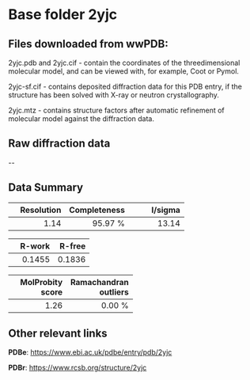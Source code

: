 # Base folder 2yjc

## Files downloaded from wwPDB:

2yjc.pdb and 2yjc.cif - contain the coordinates of the threedimensional molecular model, and can be viewed with, for example, Coot or Pymol.

2yjc-sf.cif - contains deposited diffraction data for this PDB entry, if the structure has been solved with X-ray or neutron crystallography.

2yjc.mtz - contains structure factors after automatic refinement of molecular model against the diffraction data.

## Raw diffraction data

--<br> 

## Data Summary
|   | Resolution | Completeness| I/sigma |
|---|-------------:|----------------:|--------------:|
|   |1.14|95.97 %|<img width=50/>13.14|

|   | **R-work**| **R-free**   
|---|-------------:|----------------:|           
||0.1455|0.1836|

|   |**MolProbity<br>score**| **Ramachandran<br>outliers** 
|---|-------------:|----------------:|
||1.26|0.00 %|

## Other relevant links 
**PDBe**:  https://www.ebi.ac.uk/pdbe/entry/pdb/2yjc
 
**PDBr**: https://www.rcsb.org/structure/2yjc 

